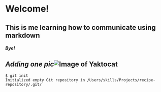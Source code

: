 # Welcome!
## This is me learning how to communicate using markdown

##### Bye!
## _Adding one pic_![Image of Yaktocat](https://octodex.github.com/images/yaktocat.png)

```
$ git init
Initialized empty Git repository in /Users/skills/Projects/recipe-repository/.git/
```
